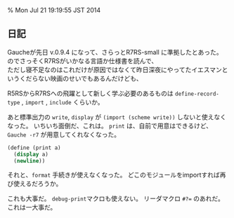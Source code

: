 % Mon Jul 21 19:19:55 JST 2014

## 日記

Gaucheが先日 v.0.9.4 になって、さらっとR7RS-small に準拠したとあった。  
のでさっそくR7RSがいかなる言語か仕様書を読んで、  
ただし寝不足なのはこれだけが原因ではなくて昨日深夜にやってたイエスマンというくだらない映画のせいでもあるんだけども、  

R5RSからR7RSへの飛躍として新しく学ぶ必要のあるものは
`define-record-type` , `import` , `include`
くらいか。

あと標準出力の `write`, `display` が `(import (scheme write))` しないと使えなくなった。
いちいち面倒だ、これは。
`print` は、自前で用意はできるけど、
`Gauche -r7` が用意してくれなくなった。

```scheme
(define (print a)
  (display a)
  (newline))
```

それと、`format` 手続きが使えなくなった。
どこのモジュールをimportすれば再び使えるだろうか。

これも大事だ。
`debug-print`マクロも使えない。
リーダマクロ `#?=` のあれだ。
これは一大事だ。

<script src="https://gist.github.com/cympfh/22f4fec601747d9b72b9.js"></script>
